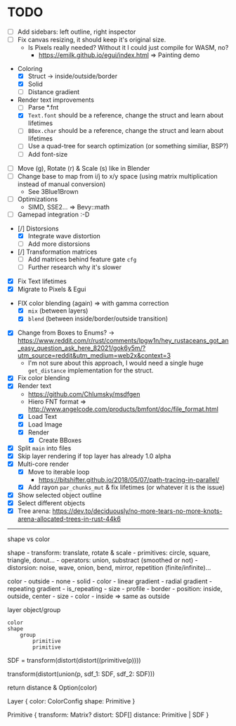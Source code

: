 # TODO

- [ ] Add sidebars: left outline, right inspector
- [ ] Fix canvas resizing, it should keep it's original size.
  - Is Pixels really needed? Without it I could just compile for WASM, no?
    - https://emilk.github.io/egui/index.html => Painting demo
- Coloring
  - [X] Struct -> inside/outside/border
  - [X] Solid
  - [ ] Distance gradient
- Render text improvements
  - [ ] Parse *.fnt
  - [x] `Text.font` should be a reference, change the struct and learn about lifetimes
  - [ ] `BBox.char` should be a reference, change the struct and learn about lifetimes
  - [ ] Use a quad-tree for search optimization (or something similiar, BSP?)
  - [ ] Add font-size
- [ ] Move (g), Rotate (r) & Scale (s) like in Blender
- [ ] Change base to map from i/j to x/y space (using matrix multiplication instead of manual conversion)
  - See 3Blue1Brown
- [ ] Optimizations
  - SIMD, SSE2… => Bevy::math
- [ ] Gamepad integration :-D
- [/] Distorsions
  - [X] Integrate wave distortion
  - [ ] Add more distorsions
- [/] Transformation matrices
  - [ ] Add matrices behind feature gate `cfg`
  - [ ] Further research why it's slower
- [X] Fix Text lifetimes
- [X] Migrate to Pixels & Egui
- FIX color blending (again) => with gamma correction
  - [X] `mix` (between layers)
  - [X] `blend` (between inside/border/outside transition)
- [X] Change from Boxes to Enums? -> https://www.reddit.com/r/rust/comments/lpgw1n/hey_rustaceans_got_an_easy_question_ask_here_82021/gok6y5m/?utm_source=reddit&utm_medium=web2x&context=3
  - I'm not sure about this approach, I would need a single huge `get_distance` implementation for the struct.
- [X] Fix color blending
- [X] Render text
  - https://github.com/Chlumsky/msdfgen
  - Hiero FNT format => http://www.angelcode.com/products/bmfont/doc/file_format.html
  - [X] Load Text
  - [X] Load Image
  - [X] Render
    - [X] Create BBoxes
- [X] Split `main` into files
- [X] Skip layer rendering if top layer has already 1.0 alpha
- [X] Multi-core render
  - [X] Move to iterable loop
    - https://bitshifter.github.io/2018/05/07/path-tracing-in-parallel/
  - [X] Add rayon `par_chunks_mut` & fix lifetimes (or whatever it is the issue)
- [X] Show selected object outline
- [X] Select different objects
- [X] Tree arena: https://dev.to/deciduously/no-more-tears-no-more-knots-arena-allocated-trees-in-rust-44k6

---

shape vs color

shape
    - transform: translate, rotate & scale
    - primitives: circle, square, triangle, donut…
    - operators: union, substract (smoothed or not)
    - distorsion: noise, wave, onion, bend, mirror, repetition (finite/infinite)…

color
    - outside
        - none
        - solid
            - color
        - linear gradient
        - radial gradient
        - repeating gradient
            - is_repeating
            - size
            - profile
    - border
        - position: inside, outside, center
        - size
        - color
    - inside => same as outside

layer
    object/group

    color
    shape
        group
            primitive
            primitive

SDF = transform(distort(distort((primitive(p))))

transform(distort(union(p, sdf_1: SDF, sdf_2: SDF)))

return distance & Option(color)

Layer {
    color: ColorConfig
    shape: Primitive
}

Primitive {
    transform: Matrix?
    distort: SDF[]
    distance: Primitive | SDF
}
